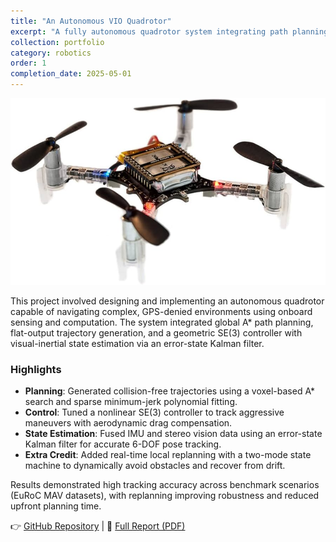 ```yaml
---
title: "An Autonomous VIO Quadrotor"
excerpt: "A fully autonomous quadrotor system integrating path planning, minimum-jerk trajectory generation, nonlinear control, and visual-inertial state estimation."
collection: portfolio
category: robotics
order: 1
completion_date: 2025-05-01
---
```


 <img src="/images/CrazyFlie20.jpg" alt="Rover 2" class="content-img"/>

This project involved designing and implementing an autonomous quadrotor capable of navigating complex, GPS-denied environments using onboard sensing and computation. The system integrated global A* path planning, flat-output trajectory generation, and a geometric SE(3) controller with visual-inertial state estimation via an error-state Kalman filter.

### Highlights

- **Planning**: Generated collision-free trajectories using a voxel-based A* search and sparse minimum-jerk polynomial fitting.
- **Control**: Tuned a nonlinear SE(3) controller to track aggressive maneuvers with aerodynamic drag compensation.
- **State Estimation**: Fused IMU and stereo vision data using an error-state Kalman filter for accurate 6-DOF pose tracking.
- **Extra Credit**: Added real-time local replanning with a two-mode state machine to dynamically avoid obstacles and recover from drift.

Results demonstrated high tracking accuracy across benchmark scenarios (EuRoC MAV datasets), with replanning improving robustness and reduced upfront planning time.

👉 [GitHub Repository](#) | 📄 [Full Report (PDF)](/files/Project_3_Report.pdf)



